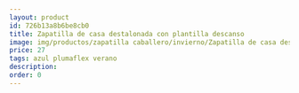 ```yaml
---
layout: product
id: 726b13a8b6be8cb0
title: Zapatilla de casa destalonada con plantilla descanso
image: img/productos/zapatilla caballero/invierno/Zapatilla de casa destalonada con plantilla descanso=27=azul plumaflex verano.webp
price: 27
tags: azul plumaflex verano
description: 
order: 0
---
```

